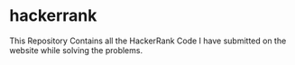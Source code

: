 # hackerrank

This Repository Contains all the HackerRank Code I have submitted on the website while solving the problems.
